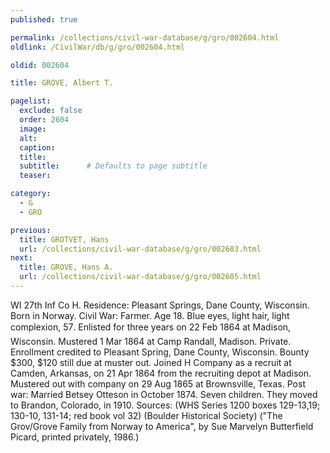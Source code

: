 ```yaml
---
published: true

permalink: /collections/civil-war-database/g/gro/002604.html
oldlink: /CivilWar/db/g/gro/002604.html

oldid: 002604

title: GROVE, Albert T.

pagelist:
  exclude: false
  order: 2604
  image: 
  alt:
  caption:
  title:
  subtitle:      # Defaults to page subtitle
  teaser:

category: 
  - G 
  - GRO

previous:
  title: GROTVET, Hans
  url: /collections/civil-war-database/g/gro/002603.html  
next:
  title: GROVE, Hans A.
  url: /collections/civil-war-database/g/gro/002605.html   
---
```

WI 27th Inf Co H. Residence: Pleasant Springs, Dane County, Wisconsin. Born in Norway. Civil War: Farmer. Age 18. Blue eyes, light hair, light complexion, 5&#146;7&#148;. Enlisted for three years on 22 Feb 1864 at Madison, Wisconsin. Mustered 1 Mar 1864 at Camp Randall, Madison. Private. Enrollment credited to Pleasant Spring, Dane County, Wisconsin. Bounty $300, $120 still due at muster out. Joined H Company as a recruit at Camden, Arkansas, on 21 Apr 1864 from the recruiting depot at Madison. Mustered out with company on 29 Aug 1865 at Brownsville, Texas. Post war: Married Betsey Otteson in October 1874. Seven children. They moved to Brandon, Colorado, in 1910. Sources: (WHS Series 1200 boxes 129-13,19; 130-10, 131-14; red book vol 32) (Boulder Historical Society) (&quot;The Grov/Grove Family from Norway to America&quot;, by Sue Marvelyn Butterfield Picard, printed privately, 1986.)
